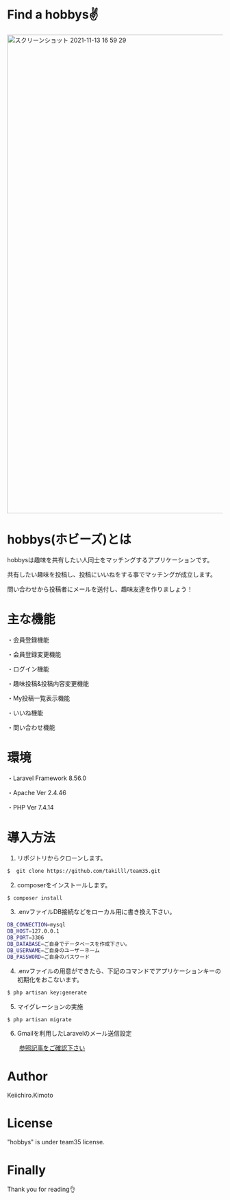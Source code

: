 # Find a hobbys✌️

<img width="1114" alt="スクリーンショット 2021-11-13 16 59 29" src="https://user-images.githubusercontent.com/78466273/141611076-3ab134c0-5d98-448e-8564-e2a890dd610e.png">

# hobbys(ホビーズ)とは
hobbysは趣味を共有したい人同士をマッチングするアプリケーションです。

共有したい趣味を投稿し、投稿にいいねをする事でマッチングが成立します。

問い合わせから投稿者にメールを送付し、趣味友達を作りましょう！

# 主な機能
・会員登録機能

・会員登録変更機能

・ログイン機能

・趣味投稿&投稿内容変更機能

・My投稿一覧表示機能

・いいね機能

・問い合わせ機能


# 環境
・Laravel Framework 8.56.0

・Apache Ver 2.4.46

<!-- ・mysql  Ver 5.7.34 -->

・PHP Ver 7.4.14

# 導入方法
1. リポジトリからクローンします。

```bash
$  git clone https://github.com/takilll/team35.git
```
2. composerをインストールします。

```bash
$ composer install
```
3. .envファイルDB接続などをローカル用に書き換え下さい。

```bash
DB_CONNECTION=mysql
DB_HOST=127.0.0.1
DB_PORT=3306
DB_DATABASE=ご自身でデータベースを作成下さい。
DB_USERNAME=ご自身のユーザーネーム
DB_PASSWORD=ご自身のパスワード
```
4. .envファイルの用意ができたら、下記のコマンドでアプリケーションキーの初期化をおこないます。

```bash
$ php artisan key:generate
```

5. マイグレーションの実施

```bash
$ php artisan migrate
```

6. Gmailを利用したLaravelのメール送信設定

　　[参照記事をご確認下さい](https://qiita.com/hiro5963/items/df062ab19e8ceba4573f)

# Author
Keiichiro.Kimoto

# License

"hobbys" is under team35 license.

# Finally
Thank you for reading👌
